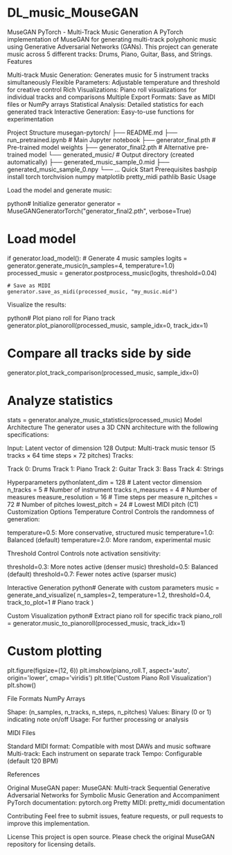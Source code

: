 # DL_music_MouseGAN

MuseGAN PyTorch - Multi-Track Music Generation
A PyTorch implementation of MuseGAN for generating multi-track polyphonic music using Generative Adversarial Networks (GANs). This project can generate music across 5 different tracks: Drums, Piano, Guitar, Bass, and Strings.
Features

Multi-track Music Generation: Generates music for 5 instrument tracks simultaneously
Flexible Parameters: Adjustable temperature and threshold for creative control
Rich Visualizations: Piano roll visualizations for individual tracks and comparisons
Multiple Export Formats: Save as MIDI files or NumPy arrays
Statistical Analysis: Detailed statistics for each generated track
Interactive Generation: Easy-to-use functions for experimentation

Project Structure
musegan-pytorch/
├── README.md
├── run_pretrained.ipynb       # Main Jupyter notebook
├── generator_final.pth        # Pre-trained model weights
├── generator_final2.pth       # Alternative pre-trained model
└── generated_music/           # Output directory (created automatically)
    ├── generated_music_sample_0.mid
    ├── generated_music_sample_0.npy
    └── ...
Quick Start
Prerequisites
bashpip install torch torchvision numpy matplotlib pretty_midi pathlib
Basic Usage

Load the model and generate music:

python# Initialize generator
generator = MuseGANGeneratorTorch("generator_final2.pth", verbose=True)

# Load model
if generator.load_model():
    # Generate 4 music samples
    logits = generator.generate_music(n_samples=4, temperature=1.0)
    processed_music = generator.postprocess_music(logits, threshold=0.04)
    
    # Save as MIDI
    generator.save_as_midi(processed_music, "my_music.mid")

Visualize the results:

python# Plot piano roll for Piano track
generator.plot_pianoroll(processed_music, sample_idx=0, track_idx=1)

# Compare all tracks side by side
generator.plot_track_comparison(processed_music, sample_idx=0)

# Analyze statistics
stats = generator.analyze_music_statistics(processed_music)
Model Architecture
The generator uses a 3D CNN architecture with the following specifications:

Input: Latent vector of dimension 128
Output: Multi-track music tensor (5 tracks × 64 time steps × 72 pitches)
Tracks:

Track 0: Drums
Track 1: Piano
Track 2: Guitar
Track 3: Bass
Track 4: Strings



Hyperparameters
pythonlatent_dim = 128           # Latent vector dimension
n_tracks = 5               # Number of instrument tracks
n_measures = 4             # Number of measures
measure_resolution = 16    # Time steps per measure
n_pitches = 72             # Number of pitches
lowest_pitch = 24          # Lowest MIDI pitch (C1)
Customization Options
Temperature Control
Controls the randomness of generation:

temperature=0.5: More conservative, structured music
temperature=1.0: Balanced (default)
temperature=2.0: More random, experimental music

Threshold Control
Controls note activation sensitivity:

threshold=0.3: More notes active (denser music)
threshold=0.5: Balanced (default)
threshold=0.7: Fewer notes active (sparser music)

Interactive Generation
python# Generate with custom parameters
music = generate_and_visualize(
    n_samples=2,
    temperature=1.2,
    threshold=0.4,
    track_to_plot=1  # Piano track
)



Custom Visualization
python# Extract piano roll for specific track
piano_roll = generator.music_to_pianoroll(processed_music, track_idx=1)

# Custom plotting
plt.figure(figsize=(12, 6))
plt.imshow(piano_roll.T, aspect='auto', origin='lower', cmap='viridis')
plt.title('Custom Piano Roll Visualization')
plt.show()

File Formats
NumPy Arrays

Shape: (n_samples, n_tracks, n_steps, n_pitches)
Values: Binary (0 or 1) indicating note on/off
Usage: For further processing or analysis

MIDI Files

Standard MIDI format: Compatible with most DAWs and music software
Multi-track: Each instrument on separate track
Tempo: Configurable (default 120 BPM)



    
References

Original MuseGAN paper: MuseGAN: Multi-track Sequential Generative Adversarial Networks for Symbolic Music Generation and Accompaniment
PyTorch documentation: pytorch.org
Pretty MIDI: pretty_midi documentation

Contributing
Feel free to submit issues, feature requests, or pull requests to improve this implementation.

License
This project is open source. Please check the original MuseGAN repository for licensing details.
